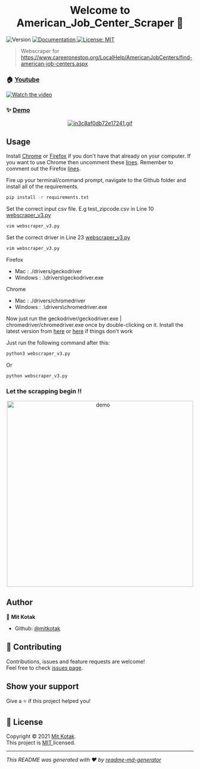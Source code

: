 <h1 align="center">Welcome to American_Job_Center_Scraper 👋</h1>
<p>
  <img alt="Version" src="https://img.shields.io/badge/version-2.0-blue.svg?cacheSeconds=2592000" />
  <a href="https://github.com/mitkotak/American_Job_Center_Scraper" target="_blank">
    <img alt="Documentation" src="https://img.shields.io/badge/documentation-yes-brightgreen.svg" />
  </a>
  <a href="https://github.com/mitkotak/American_Job_Center_Scraper/blob/main/LICENSE" target="_blank">
    <img alt="License: MIT " src="https://img.shields.io/badge/License-MIT -yellow.svg" />
  </a>
</p>

> Webscraper for https://www.careeronestop.org/LocalHelp/AmericanJobCenters/find-american-job-centers.aspx

### 🏠 [Youtube](https://www.youtube.com/embed/JMZxeZKDPZA)

[![Watch the video](https://img.youtube.com/vi/JMZxeZKDPZA/hqdefault.jpg)](https://www.youtube.com/embed/JMZxeZKDPZA)

### ✨ [Demo](https://github.com/mitkotak/American_Job_Center_Scraper)

<p align="center">
  <a href="https://gifyu.com/image/O9F0"><img src="https://s6.gifyu.com/images/in3c8af0db72e17241.gif" alt="in3c8af0db72e17241.gif" border="0" /></a>
</p>

## Usage

Install [Chrome](https://www.google.com/chrome/) or [Firefox](https://www.mozilla.org/en-US/) if you don't have that already on your computer. If you want to use Chrome then uncomment these [lines](https://github.com/mitkotak/American_Job_Center_Scraper/blob/50400031a18cc47afcaa740a48a9ca3c418fac17/webscraper_v3.py#L34). Remember to comment out the Firefox [lines](https://github.com/mitkotak/American_Job_Center_Scraper/blob/8914c31b48901d73372cc7d5c4bd4f02ff06cf31/webscraper_v3.py#L32).
  
  
Fire up your terminal/command prompt, navigate to the Github folder and install all of the requirements.

```sh
pip install -r requirements.txt
```

  
Set the correct input csv file. E.g test_zipcode.csv in Line 10 [webscraper_v3.py](https://github.com/mitkotak/American_Job_Center_Scraper/blob/1c4cbd0d1f07c1da18f1d02d7c8f775e2bf726c1/webscraper_v3.py#L10)

```sh
vim webscraper_v3.py
```

  
Set the correct driver in Line 23 [webscraper_v3.py](https://github.com/mitkotak/American_Job_Center_Scraper/blob/1c4cbd0d1f07c1da18f1d02d7c8f775e2bf726c1/webscraper_v3.py#L23)

```sh
vim webscraper_v3.py
```

Firefox
<ul>
  <li>Mac     : ./drivers/geckodriver</li>
  <li>Windows : .\drivers\geckodriver.exe</li>
</ul>


Chrome
<ul>
  <li>Mac     : ./drivers/chromedriver</li>
  <li>Windows : .\drivers\chromedriver.exe</li>
</ul>


Now just run the geckodriver/geckodriver.exe | chromedriver/chromedriver.exe once by double-clicking on it. Install the latest version from [here](https://github.com/mozilla/geckodriver/releases) or [here](https://chromedriver.chromium.org)
if things don't work 


Just run the following command after this:

```sh
python3 webscraper_v3.py
```
Or 

```sh
python webscraper_v3.py
``` 


### Let the scrapping begin !!

<p align="center">
  <img width="500" align="center" src="https://media.giphy.com/media/d8PjnRdlAP52F1CImb/giphy.gif" alt="demo"/>
</p>

## Author

👤 **Mit Kotak**

* Github: [@mitkotak](https://github.com/mitkotak)

## 🤝 Contributing

Contributions, issues and feature requests are welcome!<br />Feel free to check [issues page](https://github.com/mitkotak/American_Job_Center_Scraper/issues). 

## Show your support

Give a ⭐️ if this project helped you!

## 📝 License

Copyright © 2021 [Mit Kotak](https://github.com/mitkotak).<br />
This project is [MIT ](https://github.com/mitkotak/American_Job_Center_Scraper/blob/main/LICENSE) licensed.

***
_This README was generated with ❤️ by [readme-md-generator](https://github.com/kefranabg/readme-md-generator)_

